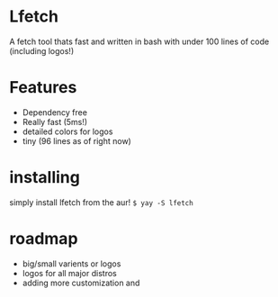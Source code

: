 # Lfetch
A fetch tool thats fast and written in bash with under 100 lines of code (including logos!)
# Features
* Dependency free
* Really fast (5ms!)
* detailed colors for logos
* tiny (96 lines as of right now)

# installing
simply install lfetch from the aur!
```$ yay -S lfetch```

# roadmap
* big/small varients or logos
* logos for all major distros
* adding more customization and 
